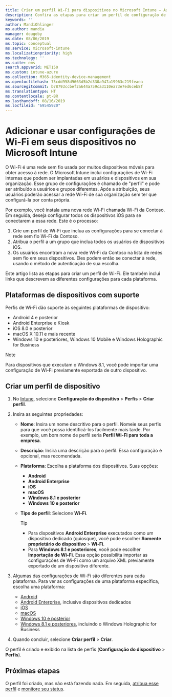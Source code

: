 ```yaml
---
title: Criar um perfil Wi-Fi para dispositivos no Microsoft Intune — Azure | Microsoft Docs
description: Confira as etapas para criar um perfil de configuração de dispositivo Wi-Fi no Microsoft Intune. Crie perfis para Android, Android Enterprise, Android Kiosk, iOS, macOS, Windows 10 e posteriores e Windows Holographic for Business. Use esses perfis para criar uma conexão Wi-Fi para usar certificados, escolher um tipo de EAP, selecionar um método de autenticação, ativar um proxy e muito mais.
keywords: ''
author: MandiOhlinger
ms.author: mandia
manager: dougeby
ms.date: 08/06/2019
ms.topic: conceptual
ms.service: microsoft-intune
ms.localizationpriority: high
ms.technology: ''
ms.suite: ems
search.appverid: MET150
ms.custom: intune-azure
ms.collection: M365-identity-device-management
ms.openlocfilehash: 75cdd958d9663d5b2d330a947a19963c219feaea
ms.sourcegitcommit: b78793ccbef2a644a759ca3110ea73e7ed6ceb8f
ms.translationtype: HT
ms.contentlocale: pt-BR
ms.lasthandoff: 08/16/2019
ms.locfileid: "69545920"
---
```

# <a name="add-and-use-wi-fi-settings-on-your-devices-in-microsoft-intune"></a>Adicionar e usar configurações de Wi-Fi em seus dispositivos no Microsoft Intune

O Wi-Fi é uma rede sem fio usada por muitos dispositivos móveis para obter acesso à rede. O Microsoft Intune inclui configurações de Wi-Fi internas que podem ser implantadas em usuários e dispositivos em sua organização. Esse grupo de configurações é chamado de "perfil" e pode ser atribuído a usuários e grupos diferentes. Após a atribuição, seus usuários poderão acessar a rede Wi-Fi de sua organização sem ter que configurá-la por conta própria.

Por exemplo, você instala uma nova rede Wi-Fi chamada Wi-Fi da Contoso. Em seguida, deseja configurar todos os dispositivos iOS para se conectarem a essa rede. Este é o processo:

1. Crie um perfil de Wi-Fi que inclua as configurações para se conectar à rede sem fio Wi-Fi da Contoso.
2. Atribua o perfil a um grupo que inclua todos os usuários de dispositivos iOS.
3. Os usuários encontram a nova rede Wi-Fi da Contoso na lista de redes sem fio em seus dispositivos. Eles podem então se conectar à rede, usando o método de autenticação de sua escolha.

Este artigo lista as etapas para criar um perfil de Wi-Fi. Ele também inclui links que descrevem as diferentes configurações para cada plataforma.

## <a name="supported-device-platforms"></a>Plataformas de dispositivos com suporte

Perfis de Wi-Fi dão suporte às seguintes plataformas de dispositivo:

- Android 4 e posterior
- Android Enterprise e Kiosk
- iOS 8.0 e posterior
- macOS X 10.11 e mais recente
- Windows 10 e posteriores, Windows 10 Mobile e Windows Holographic for Business

> [!NOTE]
> Para dispositivos que executam o Windows 8.1, você pode importar uma configuração de Wi-Fi previamente exportada de outro dispositivo.

## <a name="create-a-device-profile"></a>Criar um perfil de dispositivo

1. No [Intune](https://go.microsoft.com/fwlink/?linkid=2090973), selecione **Configuração do dispositivo** > **Perfis** > **Criar perfil**.
2. Insira as seguintes propriedades:

    - **Nome**: Insira um nome descritivo para o perfil. Nomeie seus perfis para que você possa identificá-los facilmente mais tarde. Por exemplo, um bom nome de perfil seria **Perfil Wi-Fi para toda a empresa**.
    - **Descrição**: Insira uma descrição para o perfil. Essa configuração é opcional, mas recomendada.
    - **Plataforma**: Escolha a plataforma dos dispositivos. Suas opções:

      - **Android**
      - **Android Enterprise**
      - **iOS**
      - **macOS**
      - **Windows 8.1 e posterior**
      - **Windows 10 e posterior**

    - **Tipo de perfil**: Selecione **Wi-Fi**.

      > [!TIP]
      >
      > - Para dispositivos **Android Enterprise** executados como um dispositivo dedicado (quiosque), você pode escolher **Somente proprietário do dispositivo** > **Wi-Fi**.
      > - Para **Windows 8.1 e posteriores**, você pode escolher **Importação de Wi-Fi**. Essa opção possibilita importar as configurações de Wi-Fi como um arquivo XML previamente exportado de um dispositivo diferente.

3. Algumas das configurações de Wi-Fi são diferentes para cada plataforma. Para ver as configurações de uma plataforma específica, escolha uma plataforma:

    - [Android](wi-fi-settings-android.md)
    - [Android Enterprise](wi-fi-settings-android-enterprise.md), inclusive dispositivos dedicados
    - [iOS](wi-fi-settings-ios.md)
    - [macOS](wi-fi-settings-macos.md)
    - [Windows 10 e posterior](wi-fi-settings-windows.md)
    - [Windows 8.1 e posteriores](wi-fi-settings-import-windows-8-1.md), incluindo o Windows Holographic for Business

4. Quando concluir, selecione **Criar perfil** > **Criar**.

O perfil é criado e exibido na lista de perfis (**Configuração do dispositivo** > **Perfis**).

## <a name="next-steps"></a>Próximas etapas

O perfil foi criado, mas não está fazendo nada. Em seguida, [atribua esse perfil](device-profile-assign.md) e [monitore seu status](device-profile-monitor.md).
